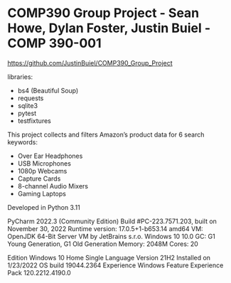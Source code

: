 # COMP390 Group Project - Sean Howe, Dylan Foster, Justin Buiel - COMP 390-001

https://github.com/JustinBuiel/COMP390_Group_Project

libraries:
  - bs4 (Beautiful Soup)
  - requests
  - sqlite3
  - pytest
  - testfixtures

This project collects and filters Amazon’s product data for 6 search keywords:
  - Over Ear Headphones
  - USB Microphones
  - 1080p Webcams
  - Capture Cards
  - 8-channel Audio Mixers
  - Gaming Laptops

Developed in Python 3.11

PyCharm 2022.3 (Community Edition)
Build #PC-223.7571.203, built on November 30, 2022
Runtime version: 17.0.5+1-b653.14 amd64
VM: OpenJDK 64-Bit Server VM by JetBrains s.r.o.
Windows 10 10.0
GC: G1 Young Generation, G1 Old Generation
Memory: 2048M
Cores: 20

Edition	Windows 10 Home Single Language
Version	21H2
Installed on	‎1/‎23/‎2022
OS build	19044.2364
Experience	Windows Feature Experience Pack 120.2212.4190.0
